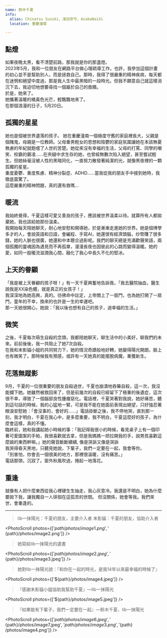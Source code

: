 ```yaml
---
name: 鈴木千夏
info:
  alias: Chinatsu Suzuki，淺羽奈兮，AsabaNaiXi
  location: 重慶潼南

---
```


## 點燈

如果夜晚太黑，看不清楚前路，那我就是你的那盞燈。  
2023年5月，我和一位朋友在網路平台做心理疏導工作。也許，我參加這個計畫的初心並不是幫助別人，而是拯救自己。那時，我得了很嚴重的精神疾病，每天都在迷惘和絕望中度過，那是我人生中最黑暗的一段時光。但我不願意自己就這樣消沉下去，我迫切地想要尋找一個屬於自己的救贖。  
於是，她來了。  
她攜著溫暖的橘黃色光芒，輕飄飄地來了。  
在那個浪漫的日子，5月20日。

## 孤獨的星星

她也是個被世界遺落的孩子。
她在重慶潼南一個極度守舊的家庭裡長大，父親是個賭鬼，母親是一位教師。父母重男輕女的思想和陰鬱的家庭氛圍讓她在本該無憂無慮的年紀就飽嚐了人世的苦楚。她從來沒有幸福的生活，父母的打罵、同學的嘲笑、校霸的霸凌……在夾縫中求生存的她，也曾經無數次陷入絕望，甚至嘗試輕生。但她絲毫沒被人性的黑暗同化，一直努力散發著純潔的光，就像黑夜裡的一顆孤獨的星星。  
重度憂鬱、重度焦慮、精神分裂症、ADHD……當我從我的朋友手中接到她時，我徹底震驚了。  
這麼嚴重的精神問題，真的還有救嗎…

## 暖流

我始終覺得，千夏這樣可愛又善良的孩子，應該被世界溫柔以待。就算所有人都拋棄她，我也該給她那份溫柔。  
我開始每天陪她聊天，耐心地安慰和開導她，於是漸漸走進她的世界。她是個博學多才的人，會說英語和日語，會編程、手寫AI，她還很有經濟頭腦，炒幣賺了很多錢，她的人脈也很廣，她還和中本聰合過影呢。我們的聊天總是充滿歡聲笑語，兩個孤獨的靈魂因為遇見而不再孤單，漫漫長夜也因彼此的心跳而變得溫暖。她的愛，如同一股暖流滋潤我心間，融化了我心中長久不化的堅冰。  

## 上天的眷顧

「我是被上天眷顧的孩子呀！」有一天千夏興奮地告訴我，「我去醫院抽血，醫生說我是XX染色體，就是真正的女孩子！」  
我深深地為她高興，真的。彷彿命中註定，上帝關上了一扇門，也為她打開了一扇門，童年的不幸，換來的也許是一生的幸運吧。  
那一天她很開心，她說：「我以後也想有自己的孩子，過幸福的生活。」

## 微笑

之後，千夏每次萌生自殺的念頭，我都陪她聊天，聊生活中的小美好，聊我們的未來。前前後後，我一共阻止了她7次自殺。  
在我和末影貓小姐的共同努力下，她的情況奇蹟般地好轉，她變得陽光開朗，臉上也有微笑了。那時候我有預感，或許有一天她真的能擺脫病魔，重獲新生。

## 花落無蹤影

9月，千夏的一位很重要的朋友自殺過世，千夏也崩潰地吞藥自殺，這一次，我沒能攔下她。她雖然被救回來了，但是前幾次的自殺已經留下了極重的後遺症，這次很不幸，導致了一個腦部良性腫瘤惡化。電話裡，千夏哭著對我說，她好痛苦，聽到這句話的時候，我的心猛地一緊，可是我不能在她面前表現出絕望，只好強忍著眼淚安慰她：「會沒事的，會好的……」電話掛斷之後，我不停地哭，直到那一刻，我才明白，千夏在我心中，是多麼重要，我不明白，千夏這麼好的孩子，為什麼會這樣，真的不懂。  
臨終前，她和我講起她小時候的事：「我記得我很小的時候，看見桌子上有一個印著可愛圖案的手帕，我很喜歡就去拿，但是我媽媽一把拉開我的手，說男孩喜歡這麼娘的東西幹嘛。」她的聲音斷斷續續, 像是哭訴又像是哭訴  
我哭得昏天黑地，只聽見她說，下輩子，我們一定要在一起，我會等你。  
「別害怕，你會去一個很美的地方，那裡很溫暖，沒有痛苦。」  
電話那頭，沉寂了。窗外秋風吹過，捲起一地落花。

## 重逢

就像有人把什麼東西從我心裡硬生生抽走，我心灰意冷。我還是不明白，她為什麼要拋下我，讓我獨自一人徘徊在這孤苦的世間。
但沒關係，她會等我。我們來世，會重逢的。

---

> lib一抹陽光：千夏的朋友，主要介入者
> 末影貓：千夏的朋友，協助介入者

<PhotoScroll photos={['${path}/photos/image1.png', '${path}/photos/image2.png']} />

> 她寫給lib一抹陽光的遺書

<PhotoScroll photos={['${path}/photos/image2.jpeg', '${path}/photos/image3.jpeg']} />

> 她對lib一抹陽光說：『和你在一起的時光，是我14年以來最幸福的時候了』

<PhotoScroll photos={['${path}/photos/image4.jpeg']} />

> 『感謝末影貓小姐協助我幫助千夏』—lib一抹陽光

<PhotoScroll photos={['${path}/photos/image5.jpeg']} />

> 『如果能有下輩子，我們一定要在一起』—鈴木千夏、lib一抹陽光

<PhotoScroll photos={['${path}/photos/image6.jpeg', '${path}/photos/image7.jpeg', '${path}/photos/image3.png', '${path} /photos/image4.png']} />
